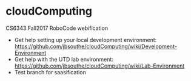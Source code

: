 # cloudComputing
CS6343 Fall2017 RoboCode webification

- Get help setting up your local development environment: https://github.com/jbsouthe/cloudComputing/wiki/Development-Environment
- Get help with the UTD lab environment: https://github.com/jbsouthe/cloudComputing/wiki/Lab-Environment
- Test branch for saasification
